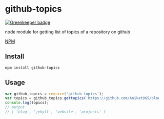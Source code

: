 # github-topics

[![Greenkeeper badge](https://badges.greenkeeper.io/Rfrazier34/github-topics.svg)](https://greenkeeper.io/)

node module for getting list of topics of a repository on github

[NPM](https://www.npmjs.com/package/github-topics)

## Install

```
npm install github-topics
```

## Usage


```javascript
var github_topics = require('github-topics');
var topics = github_topics.gettopics('https://github.com/Aniket965/blog');
console.log(topics);
// output
// [ 'blog', 'jekyll', 'website', 'projects' ]

```
